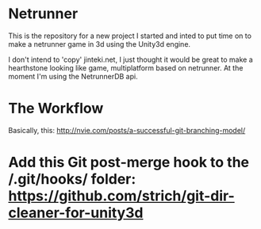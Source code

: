# Netrunner
This is the repository for a new project I started and inted to put time on to make a netrunner game in 3d using the Unity3d engine. 

I don't intend to 'copy' jinteki.net, I just thought it would be great to make a hearthstone looking like game, multiplatform based on netrunner. At the moment I'm using the NetrunnerDB api.

# The Workflow

 Basically, this: http://nvie.com/posts/a-successful-git-branching-model/
 
# Add this Git post-merge hook to the /.git/hooks/ folder: https://github.com/strich/git-dir-cleaner-for-unity3d
